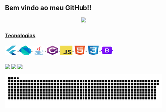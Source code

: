 [//]: # ( Retirado do Repositorio da Rafaella Ballerini: https://github.com/rafaballerini/rafaballerini)

## Bem vindo ao meu GitHub!!

<div align="center">
  <a href="https://github.com/MarcoAurelioGR">
  
  <img height="180em" src="https://github-readme-stats.vercel.app/api/top-langs/?username=MarcoAurelioGR&layout=compact&langs_count=7&theme=dark"/>
</div>
  
  ##
  
  ### Tecnologias
  #####
  
<div style="display: inline_block">
  <img align="center" alt="Flutter" height="30" width="40" src="https://raw.githubusercontent.com/devicons/devicon/master/icons/flutter/flutter-original.svg">
  <img align="center" alt="Dart" height="30" width="40" src="https://raw.githubusercontent.com/devicons/devicon/master/icons/dart/dart-original.svg">
  <img align="center" alt="Java" height="30" width="40" src="https://raw.githubusercontent.com/devicons/devicon/master/icons/java/java-original.svg">
  <img align="center" alt="Csharp" height="30" width="40" src="https://raw.githubusercontent.com/devicons/devicon/master/icons/csharp/csharp-original.svg">
  <img align="center" alt="JavaScript" height="30" width="40" src="https://raw.githubusercontent.com/devicons/devicon/master/icons/javascript/javascript-original.svg">
  <img align="center" alt="HTML" height="30" width="40" src="https://raw.githubusercontent.com/devicons/devicon/master/icons/html5/html5-original.svg">
  <img align="center" alt="CSS" height="30" width="40" src="https://raw.githubusercontent.com/devicons/devicon/master/icons/css3/css3-original.svg">  
  <img align="center" alt="CSS" height="30" width="40" src="https://raw.githubusercontent.com/devicons/devicon/master/icons/bootstrap/bootstrap-original.svg">  
</div>
  
  ##
  
<div> 
  <a href = "mailto:marco-aurelio-paraiso@hotmail.com"><img src="https://img.shields.io/badge/-Email-%23333?style=for-the-badge&logo=gmail" target="_blank"></a>
  <a href="https://www.linkedin.com/in/marcoaureliogr/" target="_blank"><img src="https://img.shields.io/badge/-LinkedIn-%23333?style=for-the-badge&logo=linkedin" target="_blank"></a> 
  <a href = "https://web.dio.me/users/marco-aurelio-paraiso?tab=achievements" target="_blank"><img src="https://img.shields.io/badge/-DIO-%23333?style=for-the-badge&logo=data%3Aimage%2Fpng%3Bbase64%2CiVBORw0KGgoAAAANSUhEUgAAADIAAAA7CAYAAAA5MNl5AAAAAXNSR0IArs4c6QAAAARnQU1BAACxjwv8YQUAAAAJcEhZcwAADsMAAA7DAcdvqGQAAApTSURBVGje7VpbjJx1FT%2Fn%2FP%2FfbWZ2Zna2e%2B22sAUKpYXS0oKxorFFUCTewPhgDVEfxAQV30x8ICYkxBfjLQrGRKM%2BGF%2BMFYOhiEiDgYoUWilt6bJsL7vb7W5nduf63f7Hh5mdncs333yzi0lN%2BD9938z%2Fcn7%2Fc87vXGYQ%2Fg%2FGLXc%2FKsxYRnNKWcOw0n2GmdTZV%2ByUsrl89lzurVd%2Bw%2FJqFX773d8ioZuGEUunDD2xWUjzhnhqZAv73iYpjA2gVIV995CU1iEAKF2VQCb2fl5Y%2FaOjmp7YoWnmB6Vm7SYUWwhpCJWykFFXnrsopH6ShKYBAFx1QDbv%2FowYmLh9Ryw19qAQ%2Bj5BchuiGCAGiawQgAAZANEjQETA6rqrBsjwzR%2FFkRs%2F0m%2Blhu8zY%2F0HhTRuQxD9xKwBMwJzfS5D7ZkZmRmvGiBju%2B%2FHgc07M2Zq%2BP5YauS7RNoEMAtkaAIAgADAgIA1KKvf%2Fc%2BAyPRGNONJAOVAYXaSOzLS5x4TVnp0QuqxT%2Btm8iAJfQswi9qNt8zmZo0AAL7XppXZ9iE5sOuepDU8oRvJQV2VC5pXyOoIwHoiY7PnVpanj1cKs2cqxdmzdm7qdXXLA4%2BhkRgc1KzkvdKIHyTSbgQGsXL3nQbWIa0qbM1Atn7th0JPDlLp%2FOmEkR4at4au3cp2%2BXphxDaQZqakNOKa1acDMwihl9l186nNt84nx26aA19dqGTnpqRmnifNuF1o5oMk9R3IIFck4xAwrXqSxqDsGcjIxx4SmV13Z4i0G0kat6a379stNOMmEsYYJjiFwDoySmQgkBqiYkAGBhRKiEEHlCqjr4pGYsMseO5ZUGpc6NYeBJQA3HjdHXXROiWWSg%2F0BGRw%2FxeNzN77dul9AweE0PeT1LcRUj8iGSuOiUoBKK4eyFg7u3q%2FSNJEVElEBiK5hYV2R5V2UK%2BuCQPR6CON2KoMHAnI2Ke%2BKayN1w9bw9feqyczD5A09xJSGgF1VKomKAcZcftnvPqOJDRkBlAq8O47awRXt2cG5btXugK57htPxswNoztlLPkFaSU%2FS1LbiIoFMEP9Flul5yDGgWbb51Vhg%2Fwh3Ee4SUX5xXfdjkCu%2B%2FYvSE8PZ4QR2yMM88vSTBxAkpmqiXJnATsJwKuAuWbn0IWZuro5IiAih7KWiPVlRDz5CWklviQ0cx8ixVZsvxs9Bt0mNj0jADJwTSsYsDZMI0GWGwjkmod%2FZMjU4H4ZT32dNGMXAJqtpsJtwnW7zcaVvK6Y1ZCsIEM1RaHWSZu%2B%2BoRujl27V0ukHkLduA2IzCgCNkbbIDEZewUcAVBDDtYEZPwrj6M5fM0Nev%2FQI2TGPowkrHbFd7Jn7M3mOXjXjn6GgVvWP60DGXnwUdI3bBw2xrYcFIn0PSC0RJg42PDMPdxug8%2BHGhiHXkqdy3HFEupArGu2J4zBTfuFFb8HhUx225yBO5oWdl3bTL9B88I12H51EgBg4ju%2FFnp66DqR7P8kSv16gGrith5n7MRadXtAqLNW0LxoWl6dQQAAwozHRTz1AdLNO5BEojdu79F11zoNO31XfaOh%2Bx8m0o0xYVh3odRGuYUAMOJR2Itz9ESx0W6DEjvv0smI3wSavgtJWIjNC7jj5twSoMKPXqFfZg71EYjsIy1AgKiPrPh20owRACCOuHk7a2Fkk8EW1sL3QiMymUmh1LcDYqzbduFv7XlQqGRrCu7YbCe8%2Bkx%2BaXkUiSYASevFN7nNR7A3711vWK%2FfX83ZyYiNM8AYIGLvJBtmtxyeabWk8b1kv80lWA2IPjQ%2BTLq5Yb3MhG382IXv1uQjnZMhIqklSDesYGE51C%2FCE1wOlAwb3tepEYRqMbDiI4UYN3gmh2zHHXKt4MvDrj7CPbsLNp5NgCBJUPWFlS%2Biid5SCYToCiG81A3TCEfQfe1sAkAdSaeqaZmxMnapJTrDjE5CbcVAB41gBIKpzfEBwMVa44BQ04usAtoYPeZDXQurgCKip%2By3ffgIUPY9xwcAIC%2B3uKRcuxCFZDHU5HtPKcOcnLtsgES20IycIK0KxF2cnWenko1WzoYFao4UdaL6SNjhzKyU8pdJ6JetvkG3alpI5xBpGpi5N7vHFjPA0HUYwFbRabfdrHzPni8tX5ot5uerGkGpXWLPfRuUcrupHltg4BrSKOSu8TJKoHIB8IJif3Zh5ngViLM4k%2FcrpVOsvGJvudZaUydc9yxWXFSee8Z3KgsXz7xQZS32vIpfzh9nz70QrYXcvR0U3Lpp3wzXchazUsqb9dzSmwsXTtRJis79%2BBEHhTzFvv82c6t5YSSfidQOwtWkIkoXBTskaAxs%2B17ljeLS3JuF3EW3qWa3ZyYve%2FnFZ9l1ZjByhttbO6jesI8SuoO%2BrlERK2%2FOLi8fvnz%2B2OTCzDFuAlJ854Tt5haOKLv8Evt%2BKVoR0VupG7YVRvQRxVxx7OLfPa%2F84vlTz%2FrNpS4ALBx6UrmLM%2B%2F6xaXn2HdnAUAF51oREoe1dRO6TmcAVp4z6VSWny7lL8211%2By1UXjr1XJldvKwe%2BXSYfbcYq%2BsEjnXWmM7iJWX9dzy00556Z9SWk7r%2FHrmW546AYltdxaRxAyZ8VuEZowhYPUXVuZmP629A1efmxpwzPXPsSF2QP0nBG56b1rTcEY95jADsyp6dukFp5T7SXlpbuqN537AHYEAACwfe57NzdsWhJWYkbHUbSTkMABgk%2BDQIHyDwAwt360I3HQBqzzcJDRzPVBiYwHGAMDK8ezSK5X8%2FFOeU%2Fr3sWeesIM02NYazZ84oszRiWkU2pKwEntIyD4EoFYgXTXSArgRCLXEkkCNMDMo3%2Fbt4lG7uPjTUnbm8Gt%2FebxjchvY483%2F5yWV2Lp7FhBZSH0TaXo%2FAlInjTT1rJjrAgeZFrSC66ARUH7Jd8pHnVLu58Xcxb%2B%2B8cz382E%2B1bFZbY3fUFHl%2FBlAzEojPoJCpBFRw1ZTCwAS5CPYUMuHaQQYfFBe1nfKf3NLuV%2Fapdzzx%2F70vaVu5NARSOHMq7x8%2FMWiTKROIonTSAJJyAySSCAg9aoRbGlKYGOKsrrGYc%2BZdEpLvy0vX%2F7Z8sLky4SiMHf6H7BmICujOPm6pw%2BMzoHy3wSAK6A4SUIbRCS5op3GZKYja7WQQ4NGGJRy2Xcv%2BU75Rb9SfKqwMP37xXf%2BNXX2yK%2FcKCAiAQEAKJx9zatcms4qp3IKUJwmIYtE1AdAMUTSsCEz7%2BgjraxVZSRXufa0cipHvPLSH9xK%2Fnd2fvGlK5NHr0y%2F9seeQmivVQGSbuHAno%2BbmZ0HtuqpoT3SjO%2BXseSdgrR%2BRIwhA4FStf%2BgKATFjMyAihUrpdD3PWAu%2B5XirF%2FK%2F9m3S8%2F7duFM7tyJywvvHHWWL5xcR1d4DSOz8wCmbt6nmwPjKWmYo36ltMPsH9ujx9IZ8N04e64JvtKRWSFShVAU%2FEpxwc7OnVN2cUoa8SmnkL2o7HJ2%2FuRh%2F%2FLpl9f1m%2FV700puGMbYFmHEUpYZH0yIeNpARHBz8yW7sFD0nFK5FPIntPfH%2B%2BMqHP8FZiPg%2BJtV%2BjoAAAAASUVORK5CYII%3D" target="_blank"></a> 
  
  ![Snake animation](https://github.com/MarcoAurelioGR/MarcoAurelioGR/blob/MarcoAurelioGR/github-contribution-grid-snake.svg)
 
</div>
